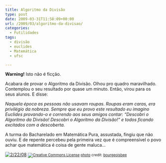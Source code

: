 ```yaml
---
title: Algoritmo da Divisão
type: post
date: 2009-03-31T11:58:09+00:00
url: /2009/03/algoritmo-da-divisao/
categories:
  - Futilidades
tags:
  - divisão
  - euclides
  - Matemática
  - ufsc

---
```

**Warning!** Isto não é ficção.

Acabara de provar o Algoritmo da Divisão. Olhou pro quadro maravilhado. Contemplou o seu resultado por quase um minuto. Então, virou para os seus alunos. E disse:

_Naquela época as pessoas não usavam roupas. Roupas eram caras, era privilégio da nobreza. Sempre que eu provo este resultado eu imagino Euclides provando-o e correndo aos seus amigos contar: “Descobri o Algoritmo da Divisão! Descobri o Algoritmo da Divisão!” e todos ficando excitados com a descoberta._

A turma do Bacharelado em Matemática Pura, assustada, fingiu que não ouviu. E de repente percebeu pela primeira vez que é compreensível o povo achar que matemática é coisa de gente maluca…

<a href="http://www.flickr.com/photos/19627189@N06/2298566624/" title="2/22/08" target="_blank"><img src="https://i2.wp.com/farm4.static.flickr.com/3080/2298566624_cf7fd661a6.jpg?w=604" alt="2/22/08" border="0" data-recalc-dims="1" /></a>
<small><a href="http://creativecommons.org/licenses/by-nc/2.0/" title="Attribution-NonCommercial License" target="_blank"><img src="https://i0.wp.com/blog.tiagomadeira.com/wp-content/plugins/photo-dropper/images/cc.png?resize=16%2C16" alt="Creative Commons License" border="0" align="absmiddle" data-recalc-dims="1" /></a> <a href="http://www.photodropper.com/photos/" target="_blank">photo</a> credit: <a href="http://www.flickr.com/photos/19627189@N06/2298566624/" title="bourgeoisbee" target="_blank">bourgeoisbee</a></small>
